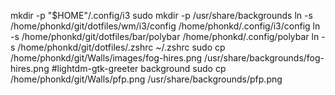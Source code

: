 mkdir -p "$HOME"/.config/i3
sudo mkdir -p /usr/share/backgrounds
ln -s /home/phonkd/git/dotfiles/wm/i3/config /home/phonkd/.config/i3/config
ln -s /home/phonkd/git/dotfiles/bar/polybar /home/phonkd/.config/polybar
ln -s /home/phonkd/git/dotfiles/.zshrc ~/.zshrc
sudo cp /home/phonkd/git/Walls/images/fog-hires.png /usr/share/backgrounds/fog-hires.png #lightdm-gtk-greeter background
sudo cp /home/phonkd/git/Walls/pfp.png /usr/share/backgrounds/pfp.png
